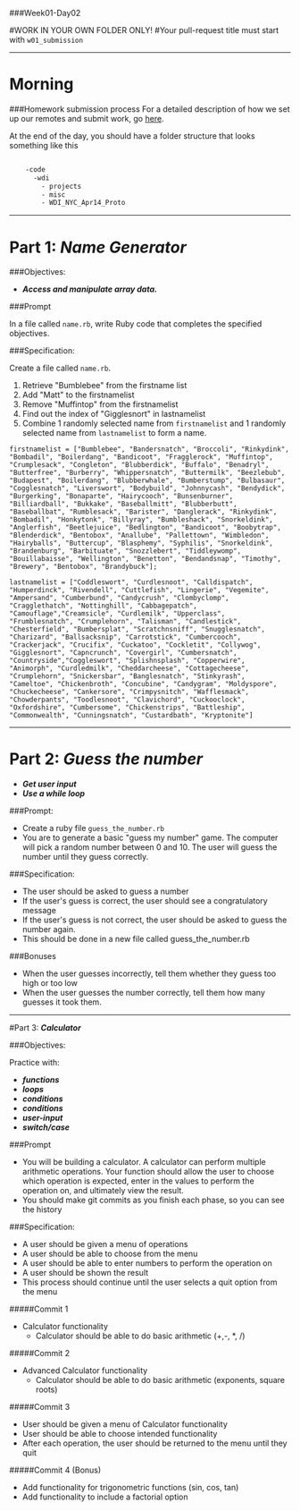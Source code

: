 ###Week01-Day02

#WORK IN YOUR OWN FOLDER ONLY!
#Your pull-request title must start with `w01_submission`

---


# Morning
###Homework submission process
For a detailed description of how we set up our remotes and submit work, go [here](https://github.com/ga-students/WDI_NYC_Apr14_Proto/tree/master/w01/homework_submission).

At the end of the day, you should have a folder structure that looks something like this 

```bash

	-code
      -wdi
        - projects
        - misc
        - WDI_NYC_Apr14_Proto
```

___

# Part 1: ***Name Generator***

###Objectives: 
- ***Access and manipulate array data.***

###Prompt

In a file called `name.rb`, write Ruby code that completes the specified objectives.  

###Specification:

Create a file called `name.rb`.

1. Retrieve "Bumblebee" from the firstname list
2. Add "Matt" to the firstnamelist
3. Remove "Muffintop" from the firstnamelist
4. Find out the index of "Gigglesnort" in lastnamelist
5. Combine 1 randomly selected name from `firstnamelist` and 1 randomly selected name from `lastnamelist` to form a name.


```
firstnamelist = ["Bumblebee", "Bandersnatch", "Broccoli", "Rinkydink", "Bombadil", "Boilerdang", "Bandicoot", "Fragglerock", "Muffintop", "Crumplesack", "Congleton", "Blubberdick", "Buffalo", "Benadryl", "Butterfree", "Burberry", "Whippersnatch", "Buttermilk", "Beezlebub", "Budapest", "Boilerdang", "Blubberwhale", "Bumberstump", "Bulbasaur", "Cogglesnatch", "Liverswort", "Bodybuild", "Johnnycash", "Bendydick", "Burgerking", "Bonaparte", "Hairycooch", "Bunsenburner", "Billiardball", "Bukkake", "Baseballmitt", "Blubberbutt", "Baseballbat", "Rumblesack", "Barister", "Danglerack", "Rinkydink", "Bombadil", "Honkytonk", "Billyray", "Bumbleshack", "Snorkeldink", "Anglerfish", "Beetlejuice", "Bedlington", "Bandicoot", "Boobytrap", "Blenderdick", "Bentobox", "Anallube", "Pallettown", "Wimbledon", "Hairyballs", "Buttercup", "Blasphemy", "Syphilis", "Snorkeldink", "Brandenburg", "Barbituate", "Snozzlebert", "Tiddleywomp", "Bouillabaisse", "Wellington", "Benetton", "Bendandsnap", "Timothy", "Brewery", "Bentobox", "Brandybuck"];

lastnamelist = ["Coddleswort", "Curdlesnoot", "Calldispatch", "Humperdinck", "Rivendell", "Cuttlefish", "Lingerie", "Vegemite", "Ampersand", "Cumberbund", "Candycrush", "Clombyclomp", "Cragglethatch", "Nottinghill", "Cabbagepatch", "Camouflage","Creamsicle", "Curdlemilk", "Upperclass", "Frumblesnatch", "Crumplehorn", "Talisman", "Candlestick", "Chesterfield", "Bumbersplat", "Scratchnsniff", "Snugglesnatch", "Charizard", "Ballsacksnip", "Carrotstick", "Cumbercooch", "Crackerjack", "Crucifix", "Cuckatoo", "Cockletit", "Collywog", "Gigglesnort", "Capncrunch", "Covergirl", "Cumbersnatch", "Countryside","Coggleswort", "Splishnsplash", "Copperwire", "Animorph", "Curdledmilk", "Cheddarcheese", "Cottagecheese", "Crumplehorn", "Snickersbar", "Banglesnatch", "Stinkyrash", "Cameltoe", "Chickenbroth", "Concubine", "Candygram", "Moldyspore", "Chuckecheese", "Cankersore", "Crimpysnitch", "Wafflesmack", "Chowderpants", "Toodlesnoot", "Clavichord", "Cuckooclock", "Oxfordshire", "Cumbersome", "Chickenstrips", "Battleship", "Commonwealth", "Cunningsnatch", "Custardbath", "Kryptonite"]
```

___

# Part 2: ***Guess the number***
- ***Get user input***
- ***Use a while loop***


###Prompt:
- Create a ruby file `guess_the_number.rb`
- You are to generate a basic "guess my number" game.  The computer will pick a random number between 0 and 10.  The user will guess the number until they guess correctly.

###Specification:
- The user should be asked to guess a number
- If the user's guess is correct, the user should see a congratulatory message
- If the user's guess is not correct, the user should be asked to guess the number again.
- This should be done in a new file called guess_the_number.rb

###Bonuses
- When the user guesses incorrectly, tell them whether they guess too high or too low
- When the user guesses the number correctly, tell them how many guesses it took them.

___ 

#Part 3: ***Calculator***

###Objectives:

Practice with: 
- ***functions***
- ***loops***
- ***conditions***
- ***conditions***
- ***user-input***
- ***switch/case***

###Prompt
- You will be building a calculator.  A calculator can perform multiple arithmetic operations.  Your function should allow the user to choose which operation is expected, enter in the values to perform the operation on, and ultimately view the result.
- You should make git commits as you finish each phase, so you can see the history

###Specification:
- A user should be given a menu of operations
- A user should be able to choose from the menu
- A user should be able to enter numbers to perform the operation on
- A user should be shown the result
- This process should continue until the user selects a quit option from the menu

#####Commit 1
- Calculator functionality
  - Calculator should be able to do basic arithmetic (+,-, *, /)

#####Commit 2
- Advanced Calculator functionality
  - Calculator should be able to do basic arithmetic (exponents, square roots)

#####Commit 3
- User should be given a menu of Calculator functionality
- User should be able to choose intended functionality
- After each operation, the user should be returned to the menu until they quit

#####Commit 4 (Bonus)
- Add functionality for trigonometric functions (sin, cos, tan)
- Add functionality to include a factorial option